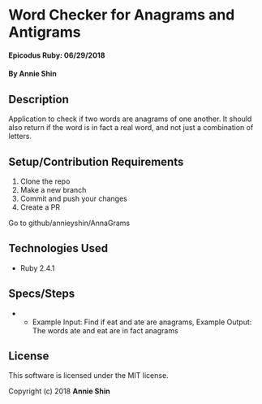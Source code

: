 # Word Checker for Anagrams and Antigrams

#### Epicodus Ruby: 06/29/2018

#### By Annie Shin

## Description

Application to check if two words are anagrams of one another. It should also return if the word is in fact a real word, and not just a combination of letters.

## Setup/Contribution Requirements

1. Clone the repo
2. Make a new branch
3. Commit and push your changes
4. Create a PR

Go to github/annieyshin/AnnaGrams

## Technologies Used

* Ruby 2.4.1

## Specs/Steps
* - Example Input: Find if eat and ate are anagrams, Example Output: The words ate and eat are in fact anagrams

## License

This software is licensed under the MIT license.

Copyright (c) 2018 **Annie Shin**

